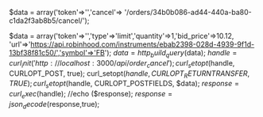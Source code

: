 
$data = array('token'=>'','cancel'=> '/orders/34b0b086-ad44-440a-ba80-c1da2f3ab8b5/cancel/');


$data = array('token'=>'','type'=>'limit','quantity'=>1,'bid_price'=>10.12,
'url'=>'https://api.robinhood.com/instruments/ebab2398-028d-4939-9f1d-13bf38f81c50/','symbol'=>'FB');
$data = http_build_query($data);
      $handle = curl_init('http://localhost:3000/api/order_cancel');
      curl_setopt($handle, CURLOPT_POST, true);
      curl_setopt($handle, CURLOPT_RETURNTRANSFER, TRUE);
      curl_setopt($handle, CURLOPT_POSTFIELDS, $data);
      $response = curl_exec($handle);
      //echo ($response);
      $response = json_decode($response,true);
